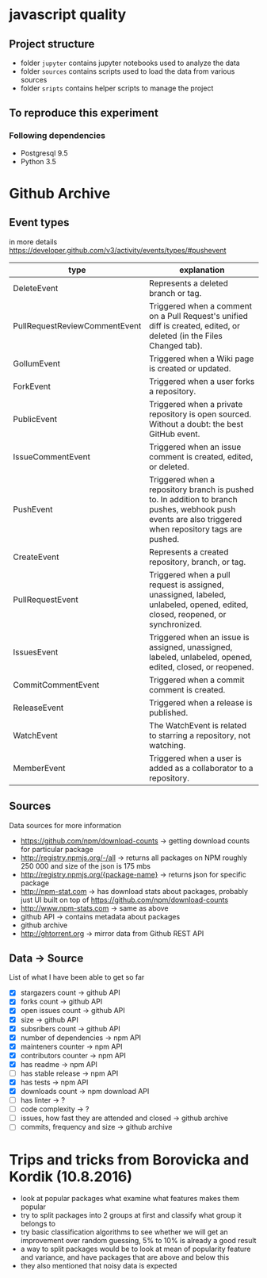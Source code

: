 # javascript quality

## Project structure
- folder `jupyter` contains jupyter notebooks used to analyze the data
- folder `sources` contains scripts used to load the data from various sources
- folder `sripts` contains helper scripts to manage the project


## To reproduce this experiment

### Following dependencies
- Postgresql 9.5
- Python 3.5



# Github Archive

## Event types
in more details https://developer.github.com/v3/activity/events/types/#pushevent

type | explanation
------------ | -------------
DeleteEvent | Represents a deleted branch or tag.
PullRequestReviewCommentEvent | Triggered when a comment on a Pull Request's unified diff is created, edited, or deleted (in the Files Changed tab).
GollumEvent | Triggered when a Wiki page is created or updated.
ForkEvent | Triggered when a user forks a repository.
PublicEvent | Triggered when a private repository is open sourced. Without a doubt: the best GitHub event.
IssueCommentEvent | Triggered when an issue comment is created, edited, or deleted.
PushEvent | Triggered when a repository branch is pushed to. In addition to branch pushes, webhook push events are also triggered when repository tags are pushed.
CreateEvent | Represents a created repository, branch, or tag.
PullRequestEvent | Triggered when a pull request is assigned, unassigned, labeled, unlabeled, opened, edited, closed, reopened, or synchronized.
IssuesEvent | Triggered when an issue is assigned, unassigned, labeled, unlabeled, opened, edited, closed, or reopened.
CommitCommentEvent | Triggered when a commit comment is created.
ReleaseEvent | Triggered when a release is published.
WatchEvent | The WatchEvent is related to starring a repository, not watching.
MemberEvent | Triggered when a user is added as a collaborator to a repository.


## Sources

Data sources for more information

- https://github.com/npm/download-counts -> getting download counts for particular package
- http://registry.npmjs.org/-/all -> returns all packages on NPM roughly 250 000 and size of the json is 175 mbs
- http://registry.npmjs.org/{package-name} -> returns json for specific package
- http://npm-stat.com -> has download stats about packages, probably just UI built on top of https://github.com/npm/download-counts
- http://www.npm-stats.com -> same as above
- github API -> contains metadata about packages
- github archive
- http://ghtorrent.org -> mirror data from Github REST API


## Data -> Source
List of what I have been able to get so far
- [x] stargazers count -> github API
- [x] forks count -> github API
- [x] open issues count -> github API
- [x] size -> github API
- [x] subsribers count -> github API
- [x] number of dependencies -> npm API
- [x] mainteners counter -> npm API
- [x] contributors counter -> npm API
- [x] has readme -> npm API
- [ ] has stable release -> npm API
- [x] has tests -> npm API
- [x] downloads count -> npm download API
- [ ] has linter -> ?
- [ ] code complexity -> ?
- [ ] issues, how fast they are attended and closed -> github archive
- [ ] commits, frequency and size -> github archive

# Trips and tricks from Borovicka and Kordik (10.8.2016)
- look at popular packages what examine what features makes them popular
- try to split packages into 2 groups at first and classify what group it belongs to
- try basic classification algorithms to see whether we will get an improvement over random guessing, 5% to 10% is already a good result
- a way to split packages would be to look at mean of popularity feature and variance, and have packages that are above and below this
- they also mentioned that noisy data is expected
